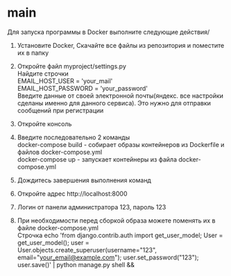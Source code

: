 # main
Для запуска программы в Docker выполните следующие действия/
1. Установите Docker, Скачайте все файлы из репозитория и поместите их в папку 
2. Откройте файл myproject/settings.py\
   Найдите строчки\
   EMAIL_HOST_USER = 'your_mail'\
   EMAIL_HOST_PASSWORD = 'your_password'\
   Введите данные от своей электронной почты(яндекс. все настройки сделаны именно для данного сервиса). Это нужно для отправки сообщений при регистрации

3. Откройте консоль
4. Введите последовательно 2 команды\
   docker-compose build  - собирает образы контейнеров из Dockerfile и файлов docker-compose.yml\
   docker-compose up  - запускает контейнеры из файла docker-compose.yml

5. Дождитесь завершения выполнения команд
6. Откройте адрес http://localhost:8000
7. Логин от панели администратора 123, пароль 123
8. При необходимости перед сборкой образа можете поменять их в файле docker-compose.yml\
   Строчка  echo 'from django.contrib.auth import get_user_model; User = get_user_model(); user = User.objects.create_superuser(username=\"123\", email=\"your_email@example.com\"); user.set_password(\"123\"); user.save()' | python manage.py shell &&

   
    
